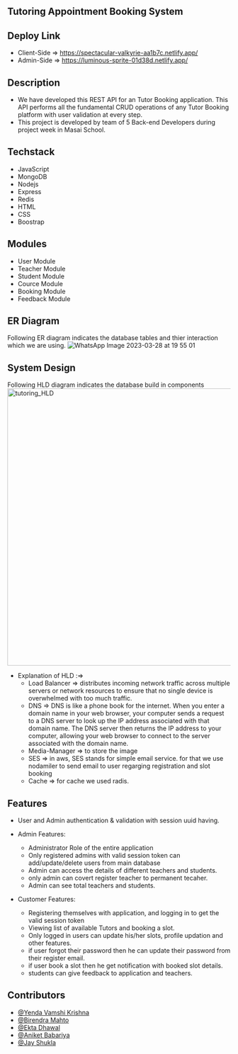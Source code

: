 ## Tutoring Appointment Booking System

## Deploy Link
- Client-Side => https://spectacular-valkyrie-aa1b7c.netlify.app/
- Admin-Side => https://luminous-sprite-01d38d.netlify.app/

## Description

- We have developed this REST API for an Tutor Booking application. This API performs all the fundamental CRUD operations of any Tutor Booking platform with user validation at every step.
- This project is developed by team of 5 Back-end Developers during project week in Masai School.

## Techstack

- JavaScript
- MongoDB
- Nodejs
- Express
- Redis
- HTML
- CSS
- Boostrap

## Modules

- User Module
- Teacher Module
- Student Module
- Cource Module
- Booking Module
- Feedback Module

## ER Diagram
Following ER diagram indicates the database tables and thier interaction which we are using.
![WhatsApp Image 2023-03-28 at 19 55 01](https://user-images.githubusercontent.com/82109628/229362398-d2545398-01da-4b4e-8af1-9e4d747c184b.jpg)

## System Design
Following HLD diagram indicates the database build in components
<img width="626" alt="tutoring_HLD" src="https://user-images.githubusercontent.com/82109628/229363095-a1e994c8-d34c-48ee-bef1-052e37526639.png">

   * Explanation of HLD :=>
      - Load Balancer => distributes incoming network traffic across multiple servers or network resources to ensure that no single device is overwhelmed with too much traffic.
      - DNS => DNS is like a phone book for the internet. When you enter a domain name in your web browser, your computer sends a request to a DNS server to look up the IP address associated with that domain name. The DNS server then returns the IP address to your computer, allowing your web browser to connect to the server associated with the domain name.
      - Media-Manager => to store the image 
      - SES => in aws, SES stands for simple email service. for that we use nodamiler to send email to user regarging registration and slot booking
      - Cache => for cache we used radis.


## Features

* User and Admin authentication & validation with session uuid having.
* Admin Features:
    * Administrator Role of the entire application
    * Only registered admins with valid session token can add/update/delete users from main database
    * Admin can access the details of different teachers and students.
    * only admin can covert register teacher to permanent tecaher.
    * Admin can see total teachers and students.
    
* Customer Features:
    * Registering themselves with application, and logging in to get the valid session token
    * Viewing list of available Tutors and booking a slot.
    * Only logged in users can update his/her slots, profile updation and other features.
    * if user forgot their password then he can update their password from their register email.
    * if user book a slot then he get notification with booked slot details.
    * students can give feedback to application and teachers.
 
 
 ## Contributors
- [@Yenda Vamshi Krishna](https://github.com/Vamshi8464)
- [@Birendra Mahto](https://github.com/bire210)
- [@Ekta Dhawal ](https://github.com/Dekta)
- [@Aniket Babariya](https://github.com/aniketbabariya24)
- [@Jay Shukla](https://github.com/jaysukla)











